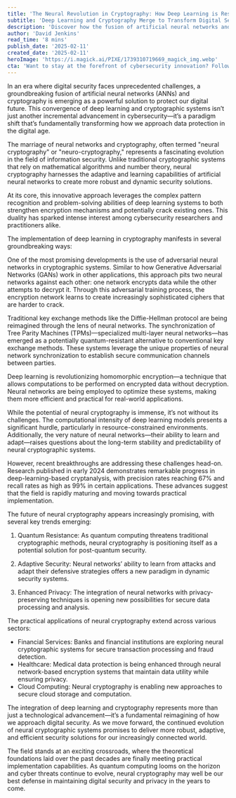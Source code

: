 ```yaml
---
title: 'The Neural Revolution in Cryptography: How Deep Learning is Reshaping Digital Security'
subtitle: 'Deep Learning and Cryptography Merge to Transform Digital Security'
description: 'Discover how the fusion of artificial neural networks and cryptography is revolutionizing digital security. This groundbreaking convergence introduces neural cryptography, leveraging deep learning's pattern recognition abilities to create more robust encryption systems while potentially providing quantum-resistant solutions for the future of cybersecurity.'
author: 'David Jenkins'
read_time: '8 mins'
publish_date: '2025-02-11'
created_date: '2025-02-11'
heroImage: 'https://i.magick.ai/PIXE/1739310719669_magick_img.webp'
cta: 'Want to stay at the forefront of cybersecurity innovation? Follow us on LinkedIn for the latest updates on neural cryptography and emerging security technologies that are reshaping our digital future.'
---
```


In an era where digital security faces unprecedented challenges, a groundbreaking fusion of artificial neural networks (ANNs) and cryptography is emerging as a powerful solution to protect our digital future. This convergence of deep learning and cryptographic systems isn’t just another incremental advancement in cybersecurity—it’s a paradigm shift that’s fundamentally transforming how we approach data protection in the digital age.

The marriage of neural networks and cryptography, often termed "neural cryptography" or "neuro-cryptography," represents a fascinating evolution in the field of information security. Unlike traditional cryptographic systems that rely on mathematical algorithms and number theory, neural cryptography harnesses the adaptive and learning capabilities of artificial neural networks to create more robust and dynamic security solutions.

At its core, this innovative approach leverages the complex pattern recognition and problem-solving abilities of deep learning systems to both strengthen encryption mechanisms and potentially crack existing ones. This duality has sparked intense interest among cybersecurity researchers and practitioners alike.

The implementation of deep learning in cryptography manifests in several groundbreaking ways:

One of the most promising developments is the use of adversarial neural networks in cryptographic systems. Similar to how Generative Adversarial Networks (GANs) work in other applications, this approach pits two neural networks against each other: one network encrypts data while the other attempts to decrypt it. Through this adversarial training process, the encryption network learns to create increasingly sophisticated ciphers that are harder to crack.

Traditional key exchange methods like the Diffie-Hellman protocol are being reimagined through the lens of neural networks. The synchronization of Tree Parity Machines (TPMs)—specialized multi-layer neural networks—has emerged as a potentially quantum-resistant alternative to conventional key exchange methods. These systems leverage the unique properties of neural network synchronization to establish secure communication channels between parties.

Deep learning is revolutionizing homomorphic encryption—a technique that allows computations to be performed on encrypted data without decryption. Neural networks are being employed to optimize these systems, making them more efficient and practical for real-world applications.

While the potential of neural cryptography is immense, it’s not without its challenges. The computational intensity of deep learning models presents a significant hurdle, particularly in resource-constrained environments. Additionally, the very nature of neural networks—their ability to learn and adapt—raises questions about the long-term stability and predictability of neural cryptographic systems.

However, recent breakthroughs are addressing these challenges head-on. Research published in early 2024 demonstrates remarkable progress in deep-learning-based cryptanalysis, with precision rates reaching 67% and recall rates as high as 99% in certain applications. These advances suggest that the field is rapidly maturing and moving towards practical implementation.

The future of neural cryptography appears increasingly promising, with several key trends emerging:

1. Quantum Resistance: As quantum computing threatens traditional cryptographic methods, neural cryptography is positioning itself as a potential solution for post-quantum security.

2. Adaptive Security: Neural networks’ ability to learn from attacks and adapt their defensive strategies offers a new paradigm in dynamic security systems.

3. Enhanced Privacy: The integration of neural networks with privacy-preserving techniques is opening new possibilities for secure data processing and analysis.

The practical applications of neural cryptography extend across various sectors:

- Financial Services: Banks and financial institutions are exploring neural cryptographic systems for secure transaction processing and fraud detection.
- Healthcare: Medical data protection is being enhanced through neural network-based encryption systems that maintain data utility while ensuring privacy.
- Cloud Computing: Neural cryptography is enabling new approaches to secure cloud storage and computation.

The integration of deep learning and cryptography represents more than just a technological advancement—it’s a fundamental reimagining of how we approach digital security. As we move forward, the continued evolution of neural cryptographic systems promises to deliver more robust, adaptive, and efficient security solutions for our increasingly connected world.

The field stands at an exciting crossroads, where the theoretical foundations laid over the past decades are finally meeting practical implementation capabilities. As quantum computing looms on the horizon and cyber threats continue to evolve, neural cryptography may well be our best defense in maintaining digital security and privacy in the years to come.